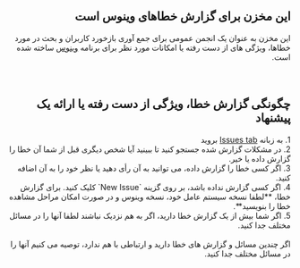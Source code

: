 ## <div dir="rtl">این مخزن برای گزارش خطاهای وینوس است</div>

<div dir="rtl">این مخزن به عنوان یک انجمن عمومی برای جمع آوری بازخورد کاربران و بحث در مورد خطاها، ویژگی های از دست رفته یا امکانات مورد نظر برای برنامه <a href="http://vinoos.ir">وینوس</a> ساخته شده است. </div>
<br>
<br>

## <div dir="rtl">چگونگی گزارش خطا، ویژگی از دست رفته یا ارائه یک پیشنهاد</div>

<div dir="rtl">1. به زبانه <a href="https://github.com/miladesign/Vinoos-bugs/issues">Issues tab</a> بروید</div>
<div dir="rtl">2. در مشکلات گزارش شده جستجو کنید تا ببینید آیا شخص دیگری قبل از شما آن خطا را گزارش داده یا خیر.</div>
<div dir="rtl">3. اگر کسی خطا را گزارش داده، می توانید به آن رأی دهید یا نظر خود را به آن اضافه کنید.</div>
<div dir="rtl">4. اگر کسی گزارش نداده باشد، بر روی گزینه `New Issue` کلیک کنید. برای گزارش خطا، **لطفا نسخه سیستم عامل خود، نسخه وینوس و در صورت امکان مراحل مشاهده خطا را بنویسید**.</div>
<div dir="rtl">5. اگر شما بیش از یک گزارش خطا دارید، اگر به هم نزدیک نباشند لطفا آنها را در مسائل مختلف جدا کنید.</div>
<br>
<div dir="rtl">اگر چندین مسائل و گزارش های خطا دارید و ارتباطی با هم ندارد، توصیه می کنیم آنها را در مسائل مختلف جدا کنید.</div>